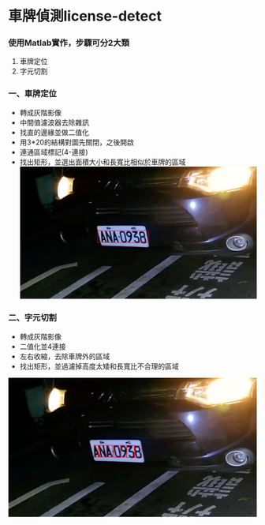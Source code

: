 # 車牌偵測license-detect
### 使用Matlab實作，步驟可分2大類
1. 車牌定位
2. 字元切割

### 一、車牌定位
- 轉成灰階影像
- 中間值濾波器去除雜訊
- 找直的邊緣並做二值化
- 用3*20的結構對圖先關閉，之後開啟
- 連通區域標記(4-連接)
- 找出矩形，並選出面積大小和長寬比相似於車牌的區域
![結果圖](https://github.com/sgoina/license-detect/blob/main/example_img/license.jpg)

### 二、字元切割
- 轉成灰階影像
- 二值化並4連接
- 左右收縮，去除車牌外的區域
- 找出矩形，並過濾掉高度太矮和長寬比不合理的區域

![結果圖](https://github.com/sgoina/license-detect/blob/main/example_img/result.jpg)

